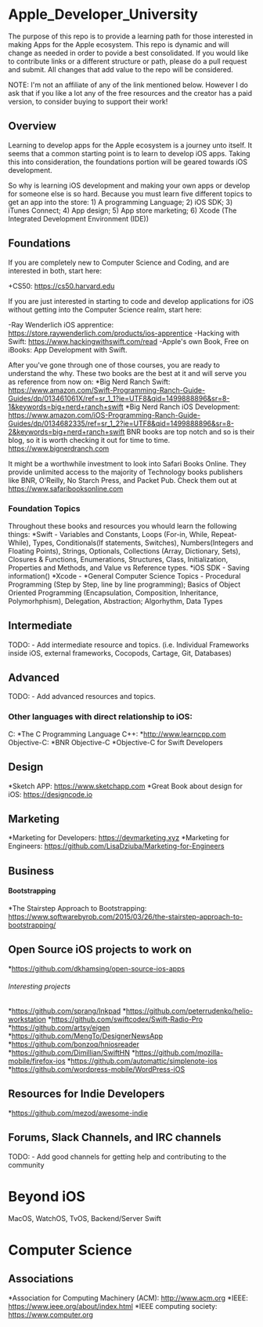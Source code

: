 # Apple_Developer_University
The purpose of this repo is to provide a learning path for those interested in making Apps for the Apple ecosystem. This repo is dynamic and will change as needed in order to povide a best consolidated. If you would like to contribute links or a different structure or path, please do a pull request and submit. All changes that add value to the repo will be considered.

NOTE: I'm not an affiliate of any of the link mentioned below. However I do ask that if you like a lot any of the free resources and the creator has a paid version, to consider buying to support their work!

## Overview
Learning to develop apps for the Apple ecosystem is a journey unto itself. It seems that a common starting point is to learn to develop iOS apps. Taking this into consideration, the foundations portion will be geared towards iOS development.

So why is learning iOS development and making your own apps or develop for someone else is so hard. Because you must learn five different topics to get an app into the store: 1) A programming Language; 2) iOS SDK; 3) iTunes Connect; 4) App design; 5) App store marketing; 6) Xcode (The Integrated Development Environment (IDE))
## Foundations
If you are completely new to Computer Science and Coding, and are interested in both, start here:

+CS50: https://cs50.harvard.edu

If you are just interested in starting to code and develop applications for iOS without getting into the Computer Science realm, start here:

-Ray Wenderlich iOS apprentice: https://store.raywenderlich.com/products/ios-apprentice
-Hacking with Swift: https://www.hackingwithswift.com/read
-Apple's own Book, Free on iBooks: App Development with Swift. 

After you've gone through one of those courses, you are ready to understand the why. These two books are the best at it and will serve you as reference from now on:
*Big Nerd Ranch Swift: https://www.amazon.com/Swift-Programming-Ranch-Guide-Guides/dp/013461061X/ref=sr_1_1?ie=UTF8&qid=1499888896&sr=8-1&keywords=big+nerd+ranch+swift
*Big Nerd Ranch iOS Development: https://www.amazon.com/iOS-Programming-Ranch-Guide-Guides/dp/0134682335/ref=sr_1_2?ie=UTF8&qid=1499888896&sr=8-2&keywords=big+nerd+ranch+swift
BNR books are top notch and so is their blog, so it is worth checking it out for time to time. https://www.bignerdranch.com

It might be a worthwhile investment to look into Safari Books Online. They provide unlimited access to the majority of Technology books publishers like BNR, O'Reilly, No Starch Press, and Packet Pub. Check them out at https://www.safaribooksonline.com

### Foundation Topics
Throughout these books and resources you whould learn the following things:
*Swift - Variables and Constants, Loops (For-in, While, Repeat-While), Types, Conditionals(If statements, Switches), Numbers(Integers and Floating Points), Strings, Optionals, Collections (Array, Dictionary, Sets), Closures & Functions, Enumerations, Structures, Class, Initialization, Properties and Methods, and Value vs Reference types. 
*iOS SDK - Saving information()
*Xcode - 
*General Computer Science Topics - Procedural Programming (Step by Step, line by line programming); Basics of Object Oriented Programming (Encapsulation, Composition, Inheritance, Polymorhphism), Delegation, Abstraction; Algorhythm, Data Types

## Intermediate
TODO: - Add intermediate resource and topics. (i.e. Individual Frameworks inside iOS, external frameworks, Cocopods, Cartage, Git, Databases)

## Advanced
TODO: - Add advanced resources and topics.

### Other languages with direct relationship to iOS: 
C: 
*The C Programming Language
C++:
*http://www.learncpp.com
Objective-C: 
*BNR Objective-C
*Objective-C for Swift Developers

## Design
*Sketch APP: https://www.sketchapp.com
*Great Book about design for iOS: https://designcode.io

## Marketing
*Marketing for Developers: https://devmarketing.xyz
*Marketing for Engineers: https://github.com/LisaDziuba/Marketing-for-Engineers

## Business
#### Bootstrapping
*The Stairstep Approach to Bootstrapping: https://www.softwarebyrob.com/2015/03/26/the-stairstep-approach-to-bootstrapping/

## Open Source iOS projects to work on
*https://github.com/dkhamsing/open-source-ios-apps

###### Interesting projects
*https://github.com/sprang/Inkpad
*https://github.com/peterrudenko/helio-workstation
*https://github.com/swiftcodex/Swift-Radio-Pro
*https://github.com/artsy/eigen
*https://github.com/MengTo/DesignerNewsApp
*https://github.com/bonzoq/hniosreader
*https://github.com/Dimillian/SwiftHN
*https://github.com/mozilla-mobile/firefox-ios
*https://github.com/automattic/simplenote-ios
*https://github.com/wordpress-mobile/WordPress-iOS

## Resources for Indie Developers
*https://github.com/mezod/awesome-indie

## Forums, Slack Channels, and IRC channels
TODO: - Add good channels for getting help and contributing to the community

# Beyond iOS
MacOS, WatchOS, TvOS, Backend/Server Swift

# Computer Science
## Associations
*Association for Computing Machinery (ACM): http://www.acm.org
*IEEE: https://www.ieee.org/about/index.html
*IEEE computing society: https://www.computer.org

